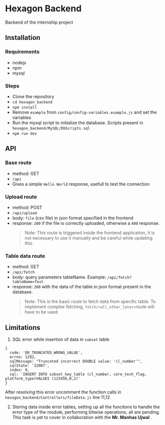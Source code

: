# Hexagon Backend

Backend of the internship project

## Installation

### Requirements

-   nodejs
-   npm
-   mysql

### Steps

-   Clone the repository
-   `cd hexagon_backend`
-   `npm install`
-   Remove `example` from `config/config-variables.example.js` and set the variables
-   Run the mysql script to initialize the database. Scripts present in `hexagon_backend/MySQL/DbScripts.sql`
-   `npm run dev`

## API

### Base route

-   method: GET
-   `/api`
-   Gives a simple `Hello World` response, usefull to test the connection

### Upload route

-   method: POST
-   `/api/upload`
-   body: `file` (csv file) in json format specified in the frontend
-   response: `200` if the file is correctly uploaded, otherwise a `400` response.
    > Note: This route is triggered inside the frontend application, it is not necessary to use it manually and be careful while updating this.

### Table data route

-   method: GET
-   `/api/fetch`
-   body: query parameters tableName. Example: `/api/fetch?tableName=Test`
-   response: `200` with the data of the table in json format present in the database.
    > Note: This is the basic route to fetch data from specific table. To implement complex fetching, `fetch/<all_other_later>`route will have to be used.

## Limitations

1. SQL error while insertion of data in `subset` table

```
{
  code: 'ER_TRUNCATED_WRONG_VALUE',
  errno: 1292,
  sqlMessage: "Truncated incorrect DOUBLE value: 'cl_number'",
  sqlState: '22007',
  index: 0,
  sql: 'INSERT INTO subset_key_table (cl_number, core_tech_flag, platform_type)VALUES (123456,0,2)'
}
```

After resolving this error uncomment the function calls in `hexagon_backend/Controllers/fileData.js` line 11,12.

2. Storing data inside error tables, setting up all the funcitons to handle the error type of the module, performing bitwise operations, all are pending. This task is yet to cover in collaboration with the **Mr. Manhas Ujwal** .
